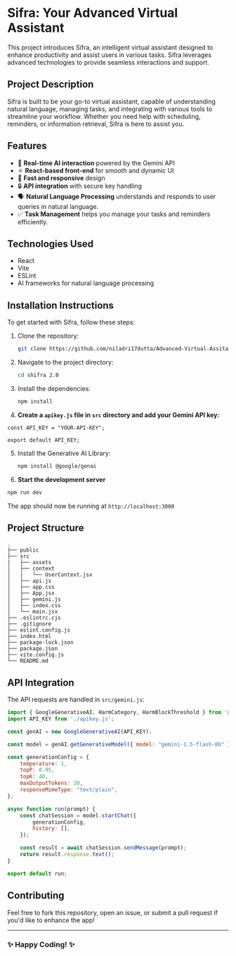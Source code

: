 # Sifra: Your Advanced Virtual Assistant

This project introduces Sifra, an intelligent virtual assistant designed to enhance productivity and assist users in various tasks. Sifra leverages advanced technologies to provide seamless interactions and support.

## Project Description

Sifra is built to be your go-to virtual assistant, capable of understanding natural language, managing tasks, and integrating with various tools to streamline your workflow. Whether you need help with scheduling, reminders, or information retrieval, Sifra is here to assist you.

## Features

- 🌟 **Real-time AI interaction** powered by the Gemini API
- ⚛️ **React-based front-end** for smooth and dynamic UI
- 🚀 **Fast and responsive** design
- 🔒 **API integration** with secure key handling
- 🗣️ **Natural Language Processing** understands and responds to user queries in natural language.
- ✅ **Task Management** helps you manage your tasks and reminders efficiently.

## Technologies Used
- React
- Vite
- ESLint
- AI frameworks for natural language processing

## Installation Instructions

To get started with Sifra, follow these steps:

1. Clone the repository:
   ```bash
   git clone https://github.com/niladri17dutta/Advanced-Virtual-Assitant-Shifra.git
   ```
2. Navigate to the project directory:
   ```bash
   cd shifra 2.0
   ```
3. Install the dependencies:
   ```bash
   npm install
   ```
4. **Create a `apikey.js` file in `src` directory and add your Gemini API key:**

```
const API_KEY = "YOUR-API-KEY";

export default API_KEY;
```
5. Install the Generative AI Library:
   ```bash
   npm install @google/genai
   ```
6. **Start the development server**

```bash
npm run dev
```

The app should now be running at `http://localhost:3000`

## Project Structure

```
.
├── public
├── src
|   ├── assets
│   ├── context
│   |   └── UserContext.jsx
│   ├── api.js
│   ├── app.css
│   ├── App.jsx
│   ├── gemini.js
│   ├── index.css
│   └── main.jsx
├── .eslintrc.cjs
├── .gitignore
├── eslint.config.js
├── index.html
├── package-lock.json
├── package.json
├── vite.config.js
└── README.md
```

## API Integration

The API requests are handled in `src/gemini.js`:

```javascript
import { GoogleGenerativeAI, HarmCategory, HarmBlockThreshold } from '@google/generative-ai';
import API_KEY from './apikey.js';

const genAI = new GoogleGenerativeAI(API_KEY);

const model = genAI.getGenerativeModel({ model: "gemini-1.5-flash-8b" });

const generationConfig = {
    temperature: 1,
    topP: 0.95,
    topK: 40,
    maxOutputTokens: 20,
    responseMimeType: "text/plain",
};

async function run(prompt) {
    const chatSession = model.startChat({
        generationConfig,
        history: [],
    });

    const result = await chatSession.sendMessage(prompt);
    return result.response.text();
}

export default run;
```

## Contributing

Feel free to fork this repository, open an issue, or submit a pull request if you'd like to enhance the app!

---

### ✨ Happy Coding! ✨